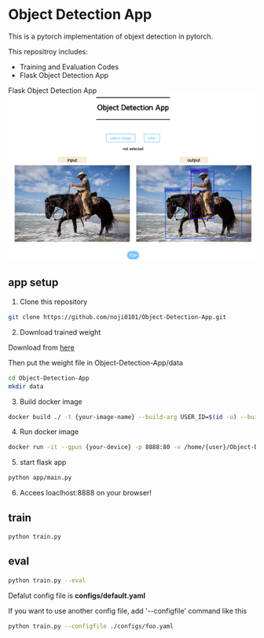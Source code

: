 # Object Detection App


This is a pytorch implementation of objext detection in pytorch.

This repositroy includes:
- Training and Evaluation Codes
- Flask Object Detection App

Flask Object Detection App
![app](docs/images/app.png)

## app setup

1. Clone this repository
```bash
git clone https://github.com/noji0101/Object-Detection-App.git
```

2. Download trained weight

Download from [here](https://drive.google.com/uc?export=view&id=1MJGY8bf_1ke_Huwxbfn7Ugd6epgs93uh)

Then put the weight file in Object-Detection-App/data
```bash
cd Object-Detection-App
mkdir data
```

3. Build docker image
```bash
docker build ./ -t {your-image-name} --build-arg USER_ID=$(id -u) --build-arg GROUP_ID=$(id -g)
```

4. Run docker image
```bash
docker run -it --gpus {your-device} -p 8888:80 -v /home/{user}/Object-Detection-App:/workspace --name {container-name} {your-image-name}
```

5. start flask app
```bash
python app/main.py
```

6. Accees loaclhost:8888 on your browser!

## train
```bash
python train.py
```

## eval
```bash
python train.py --eval
```

Defalut config file is **configs/default.yaml**

If you want to use another config file,
add '--configfile' command like this
```bash
python train.py --configfile ./configs/foo.yaml
```